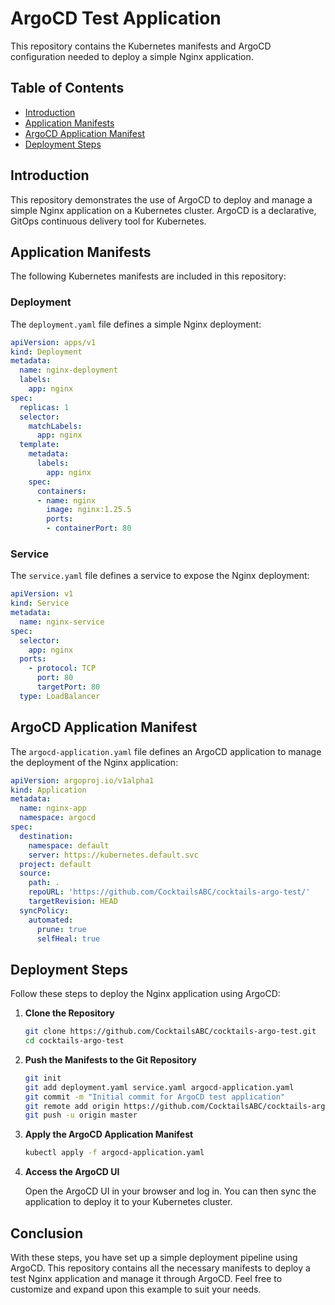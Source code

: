 # ArgoCD Test Application

This repository contains the Kubernetes manifests and ArgoCD configuration needed to deploy a simple Nginx application. 

## Table of Contents

- [Introduction](#introduction)
- [Application Manifests](#application-manifests)
- [ArgoCD Application Manifest](#argocd-application-manifest)
- [Deployment Steps](#deployment-steps)

## Introduction

This repository demonstrates the use of ArgoCD to deploy and manage a simple Nginx application on a Kubernetes cluster. ArgoCD is a declarative, GitOps continuous delivery tool for Kubernetes.

## Application Manifests

The following Kubernetes manifests are included in this repository:

### Deployment

The `deployment.yaml` file defines a simple Nginx deployment:

```yaml
apiVersion: apps/v1
kind: Deployment
metadata:
  name: nginx-deployment
  labels:
    app: nginx
spec:
  replicas: 1
  selector:
    matchLabels:
      app: nginx
  template:
    metadata:
      labels:
        app: nginx
    spec:
      containers:
      - name: nginx
        image: nginx:1.25.5
        ports:
        - containerPort: 80
```

### Service

The `service.yaml` file defines a service to expose the Nginx deployment:

```yaml
apiVersion: v1
kind: Service
metadata:
  name: nginx-service
spec:
  selector:
    app: nginx
  ports:
    - protocol: TCP
      port: 80
      targetPort: 80
  type: LoadBalancer
```

## ArgoCD Application Manifest

The `argocd-application.yaml` file defines an ArgoCD application to manage the deployment of the Nginx application:

```yaml
apiVersion: argoproj.io/v1alpha1
kind: Application
metadata:
  name: nginx-app
  namespace: argocd
spec:
  destination:
    namespace: default
    server: https://kubernetes.default.svc
  project: default
  source:
    path: .
    repoURL: 'https://github.com/CocktailsABC/cocktails-argo-test/'
    targetRevision: HEAD
  syncPolicy:
    automated:
      prune: true
      selfHeal: true
```

## Deployment Steps

Follow these steps to deploy the Nginx application using ArgoCD:

1. **Clone the Repository**

    ```bash
    git clone https://github.com/CocktailsABC/cocktails-argo-test.git
    cd cocktails-argo-test
    ```

2. **Push the Manifests to the Git Repository**

    ```bash
    git init
    git add deployment.yaml service.yaml argocd-application.yaml
    git commit -m "Initial commit for ArgoCD test application"
    git remote add origin https://github.com/CocktailsABC/cocktails-argo-test.git
    git push -u origin master
    ```

3. **Apply the ArgoCD Application Manifest**

    ```bash
    kubectl apply -f argocd-application.yaml
    ```

4. **Access the ArgoCD UI**

    Open the ArgoCD UI in your browser and log in. You can then sync the application to deploy it to your Kubernetes cluster.

## Conclusion

With these steps, you have set up a simple deployment pipeline using ArgoCD. This repository contains all the necessary manifests to deploy a test Nginx application and manage it through ArgoCD. Feel free to customize and expand upon this example to suit your needs.

